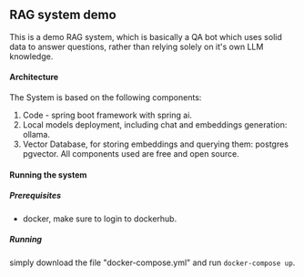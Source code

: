 ## RAG system demo
This is a demo RAG system, which is basically a QA bot which uses solid data to answer questions, rather than relying solely on it's own LLM knowledge.

#### Architecture
The System is based on the following components:
1. Code - spring boot framework with spring ai.
2. Local models deployment, including chat and embeddings generation: ollama.
3. Vector Database, for storing embeddings and querying them: postgres pgvector.
All components used are free and open source.

#### Running the system
##### Prerequisites
- docker, make sure to login to dockerhub.

##### Running
simply download the file "docker-compose.yml" and run `docker-compose up`.
